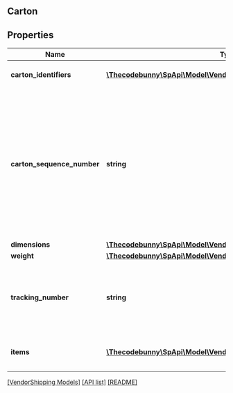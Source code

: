 ## Carton

## Properties

Name | Type | Description | Notes
------------ | ------------- | ------------- | -------------
**carton_identifiers** | [**\Thecodebunny\SpApi\Model\VendorShipping\ContainerIdentification[]**](ContainerIdentification.md) | A list of carton identifiers. | [optional]
**carton_sequence_number** | **string** | Carton sequence number for the carton. The first carton will be 001, the second 002, and so on. This number is used as a reference to refer to this carton from the pallet level. |
**dimensions** | [**\Thecodebunny\SpApi\Model\VendorShipping\Dimensions**](Dimensions.md) |  | [optional]
**weight** | [**\Thecodebunny\SpApi\Model\VendorShipping\Weight**](Weight.md) |  | [optional]
**tracking_number** | **string** | This is required to be provided for every carton in the small parcel shipments. | [optional]
**items** | [**\Thecodebunny\SpApi\Model\VendorShipping\ContainerItem[]**](ContainerItem.md) | A list of container item details. |

[[VendorShipping Models]](../) [[API list]](../../Api) [[README]](../../../README.md)
